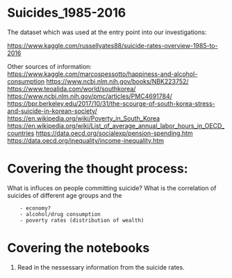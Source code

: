 # Suicides_1985-2016

The dataset which was used at the entry point into our investigations:

https://www.kaggle.com/russellyates88/suicide-rates-overview-1985-to-2016

Other sources of information:
https://www.kaggle.com/marcospessotto/happiness-and-alcohol-consumption
https://www.ncbi.nlm.nih.gov/books/NBK223752/
https://www.teoalida.com/world/southkorea/
https://www.ncbi.nlm.nih.gov/pmc/articles/PMC4691784/
https://bpr.berkeley.edu/2017/10/31/the-scourge-of-south-korea-stress-and-suicide-in-korean-society/
https://en.wikipedia.org/wiki/Poverty_in_South_Korea
https://en.wikipedia.org/wiki/List_of_average_annual_labor_hours_in_OECD_countries
https://data.oecd.org/socialexp/pension-spending.htm
https://data.oecd.org/inequality/income-inequality.htm

# Covering the thought process:

What is influces on people committing suicide? What is the correlation of suicides of different age groups and the

        - economy?
        - alcohol/drug consumption
        - poverty rates (distribution of wealth) 

# Covering the notebooks

1. Read in the nessessary information from the suicide rates.

